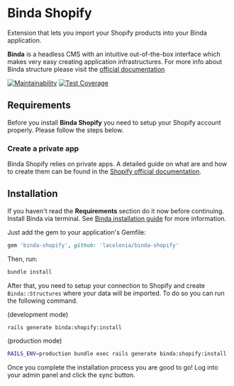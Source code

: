 # Binda Shopify
Extension that lets you import your Shopify products into your Binda application.

**Binda** is a headless CMS with an intuitive out-of-the-box interface which makes very easy creating application infrastructures. For more info about Binda structure please visit the [official documentation](http://www.rubydoc.info/gems/binda)

[![Maintainability](https://api.codeclimate.com/v1/badges/00f7b3a4bb33ea7637c2/maintainability)](https://codeclimate.com/github/lacolonia/binda-shopify/maintainability)
[![Test Coverage](https://api.codeclimate.com/v1/badges/00f7b3a4bb33ea7637c2/test_coverage)](https://codeclimate.com/github/lacolonia/binda-shopify/test_coverage)


## Requirements

Before you install **Binda Shopify** you need to setup your Shopify account properly. Please follow the steps below.

### Create a private app

Binda Shopify relies on private apps. A detailed guide on what are and how to create them can be found in the [Shopify official documentation](https://help.shopify.com/manual/apps/private-apps).

## Installation

If you haven't read the **Requirements** section do it now before continuing.
Install Binda via terminal. See [Binda installation guide](https://www.rubydoc.info/gems/binda#Installation) for more information.

Just add the gem to your application's Gemfile:

```ruby
gem 'binda-shopify', github: 'lacolonia/binda-shopify'
```

Then, run:

```bash
bundle install
```

After that, you need to setup your connection to Shopify and create `Binda::Structures` where your data will be imported. To do so you can run the following command.

(development mode)

```bash
rails generate binda:shopify:install
```

(production mode)

```bash
RAILS_ENV=production bundle exec rails generate binda:shopify:install
```

Once you complete the installation process you are good to go! Log into your admin panel and click the sync button.

